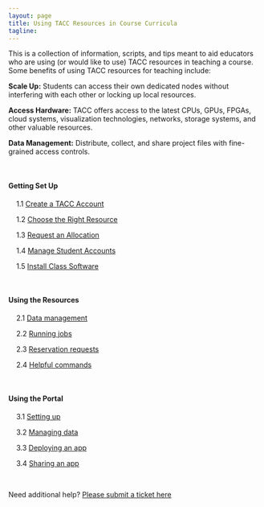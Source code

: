 ```yaml
---
layout: page
title: Using TACC Resources in Course Curricula
tagline:
---
```


This is a collection of information, scripts, and tips meant to aid educators
who are using (or would like to use) TACC resources in teaching a course. Some
benefits of using TACC resources for teaching include:

**Scale Up:** Students can access their own dedicated nodes without interfering with each other or locking up local resources.

**Access Hardware:** TACC offers access to the latest CPUs, GPUs, FPGAs, cloud systems, visualization technologies, networks, storage systems, and other valuable resources.

**Data Management:** Distribute, collect, and share project files with fine-grained access controls.

<br>


#### Getting Set Up

&nbsp;&nbsp;&nbsp;&nbsp;1.1 [Create a TACC Account](docs/01.create_account.md)

&nbsp;&nbsp;&nbsp;&nbsp;1.2 [Choose the Right Resource](docs/01.choose_resource.md)

&nbsp;&nbsp;&nbsp;&nbsp;1.3 [Request an Allocation](docs/01.request_allocation.md)

&nbsp;&nbsp;&nbsp;&nbsp;1.4 [Manage Student Accounts](docs/01.manage_accounts.md)

&nbsp;&nbsp;&nbsp;&nbsp;1.5 [Install Class Software](docs/01.install_software.md)

<br>

#### Using the Resources

&nbsp;&nbsp;&nbsp;&nbsp;2.1 [Data management](docs/02.data_management.md)

&nbsp;&nbsp;&nbsp;&nbsp;2.2 [Running jobs](docs/02.running_jobs.md)

&nbsp;&nbsp;&nbsp;&nbsp;2.3 [Reservation requests](docs/02.reservation_requests.md)

&nbsp;&nbsp;&nbsp;&nbsp;2.4 [Helpful commands](docs/02.helpful_commands.md)

<br>

#### Using the Portal

&nbsp;&nbsp;&nbsp;&nbsp;3.1 [Setting up](docs/03.setting_up.md)

&nbsp;&nbsp;&nbsp;&nbsp;3.2 [Managing data](docs/03.managing_data.md)

&nbsp;&nbsp;&nbsp;&nbsp;3.3 [Deploying an app](docs/03.deploy_app.md)

&nbsp;&nbsp;&nbsp;&nbsp;3.4 [Sharing an app](docs/03.share_app.md)

<br>


Need additional help? [Please submit a ticket here](https://portal.tacc.utexas.edu/tacc-consulting)

